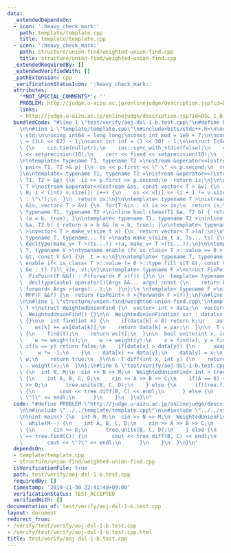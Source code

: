 ```yaml
---
data:
  _extendedDependsOn:
  - icon: ':heavy_check_mark:'
    path: template/template.cpp
    title: template/template.cpp
  - icon: ':heavy_check_mark:'
    path: structure/union-find/weighted-union-find.cpp
    title: structure/union-find/weighted-union-find.cpp
  _extendedRequiredBy: []
  _extendedVerifiedWith: []
  _pathExtension: cpp
  _verificationStatusIcon: ':heavy_check_mark:'
  attributes:
    '*NOT_SPECIAL_COMMENTS*': ''
    PROBLEM: http://judge.u-aizu.ac.jp/onlinejudge/description.jsp?id=DSL_1_B
    links:
    - http://judge.u-aizu.ac.jp/onlinejudge/description.jsp?id=DSL_1_B
  bundledCode: "#line 1 \"test/verify/aoj-dsl-1-b.test.cpp\"\n#define PROBLEM \"http://judge.u-aizu.ac.jp/onlinejudge/description.jsp?id=DSL_1_B\"\
    \n\n#line 1 \"template/template.cpp\"\n#include<bits/stdc++.h>\n\nusing namespace\
    \ std;\n\nusing int64 = long long;\nconst int mod = 1e9 + 7;\n\nconst int64 infll\
    \ = (1LL << 62) - 1;\nconst int inf = (1 << 30) - 1;\n\nstruct IoSetup {\n  IoSetup()\
    \ {\n    cin.tie(nullptr);\n    ios::sync_with_stdio(false);\n    cout << fixed\
    \ << setprecision(10);\n    cerr << fixed << setprecision(10);\n  }\n} iosetup;\n\
    \n\ntemplate< typename T1, typename T2 >\nostream &operator<<(ostream &os, const\
    \ pair< T1, T2 >& p) {\n  os << p.first << \" \" << p.second;\n  return os;\n\
    }\n\ntemplate< typename T1, typename T2 >\nistream &operator>>(istream &is, pair<\
    \ T1, T2 > &p) {\n  is >> p.first >> p.second;\n  return is;\n}\n\ntemplate< typename\
    \ T >\nostream &operator<<(ostream &os, const vector< T > &v) {\n  for(int i =\
    \ 0; i < (int) v.size(); i++) {\n    os << v[i] << (i + 1 != v.size() ? \" \"\
    \ : \"\");\n  }\n  return os;\n}\n\ntemplate< typename T >\nistream &operator>>(istream\
    \ &is, vector< T > &v) {\n  for(T &in : v) is >> in;\n  return is;\n}\n\ntemplate<\
    \ typename T1, typename T2 >\ninline bool chmax(T1 &a, T2 b) { return a < b &&\
    \ (a = b, true); }\n\ntemplate< typename T1, typename T2 >\ninline bool chmin(T1\
    \ &a, T2 b) { return a > b && (a = b, true); }\n\ntemplate< typename T = int64\
    \ >\nvector< T > make_v(size_t a) {\n  return vector< T >(a);\n}\n\ntemplate<\
    \ typename T, typename... Ts >\nauto make_v(size_t a, Ts... ts) {\n  return vector<\
    \ decltype(make_v< T >(ts...)) >(a, make_v< T >(ts...));\n}\n\ntemplate< typename\
    \ T, typename V >\ntypename enable_if< is_class< T >::value == 0 >::type fill_v(T\
    \ &t, const V &v) {\n  t = v;\n}\n\ntemplate< typename T, typename V >\ntypename\
    \ enable_if< is_class< T >::value != 0 >::type fill_v(T &t, const V &v) {\n  for(auto\
    \ &e : t) fill_v(e, v);\n}\n\ntemplate< typename F >\nstruct FixPoint : F {\n\
    \  FixPoint(F &&f) : F(forward< F >(f)) {}\n \n  template< typename... Args >\n\
    \  decltype(auto) operator()(Args &&... args) const {\n    return F::operator()(*this,\
    \ forward< Args >(args)...);\n  }\n};\n \ntemplate< typename F >\ninline decltype(auto)\
    \ MFP(F &&f) {\n  return FixPoint< F >{forward< F >(f)};\n}\n#line 4 \"test/verify/aoj-dsl-1-b.test.cpp\"\
    \n\n#line 1 \"structure/union-find/weighted-union-find.cpp\"\ntemplate< typename\
    \ T >\nstruct WeightedUnionFind {\n  vector< int > data;\n  vector< T > ws;\n\n\
    \  WeightedUnionFind() {}\n\n  WeightedUnionFind(int sz) : data(sz, -1), ws(sz)\
    \ {}\n\n  int find(int k) {\n    if(data[k] < 0) return k;\n    auto par = find(data[k]);\n\
    \    ws[k] += ws[data[k]];\n    return data[k] = par;\n  }\n\n  T weight(int t)\
    \ {\n    find(t);\n    return ws[t];\n  }\n\n  bool unite(int x, int y, T w) {\n\
    \    w += weight(x);\n    w -= weight(y);\n    x = find(x), y = find(y);\n   \
    \ if(x == y) return false;\n    if(data[x] > data[y]) {\n      swap(x, y);\n \
    \     w *= -1;\n    }\n    data[x] += data[y];\n    data[y] = x;\n    ws[y] =\
    \ w;\n    return true;\n  }\n\n  T diff(int x, int y) {\n    return weight(y)\
    \ - weight(x);\n  }\n};\n#line 6 \"test/verify/aoj-dsl-1-b.test.cpp\"\n\nint main()\
    \ {\n  int N, M;\n  cin >> N >> M;\n  WeightedUnionFind< int > tree(N);\n  while(M--)\
    \ {\n    int A, B, C, D;\n    cin >> A >> B >> C;\n    if(A == 0) {\n      cin\
    \ >> D;\n      tree.unite(B, C, D);\n    } else {\n      if(tree.find(B) == tree.find(C))\
    \ {\n        cout << tree.diff(B, C) << endl;\n      } else {\n        cout <<\
    \ \"?\" << endl;\n      }\n    }\n  }\n}\n"
  code: "#define PROBLEM \"http://judge.u-aizu.ac.jp/onlinejudge/description.jsp?id=DSL_1_B\"\
    \n\n#include \"../../template/template.cpp\"\n\n#include \"../../structure/union-find/weighted-union-find.cpp\"\
    \n\nint main() {\n  int N, M;\n  cin >> N >> M;\n  WeightedUnionFind< int > tree(N);\n\
    \  while(M--) {\n    int A, B, C, D;\n    cin >> A >> B >> C;\n    if(A == 0)\
    \ {\n      cin >> D;\n      tree.unite(B, C, D);\n    } else {\n      if(tree.find(B)\
    \ == tree.find(C)) {\n        cout << tree.diff(B, C) << endl;\n      } else {\n\
    \        cout << \"?\" << endl;\n      }\n    }\n  }\n}\n"
  dependsOn:
  - template/template.cpp
  - structure/union-find/weighted-union-find.cpp
  isVerificationFile: true
  path: test/verify/aoj-dsl-1-b.test.cpp
  requiredBy: []
  timestamp: '2019-11-30 22:41:48+09:00'
  verificationStatus: TEST_ACCEPTED
  verifiedWith: []
documentation_of: test/verify/aoj-dsl-1-b.test.cpp
layout: document
redirect_from:
- /verify/test/verify/aoj-dsl-1-b.test.cpp
- /verify/test/verify/aoj-dsl-1-b.test.cpp.html
title: test/verify/aoj-dsl-1-b.test.cpp
---
```

